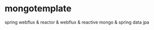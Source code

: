 # mongotemplate
spring webflux &amp; reactor &amp; webflux &amp; reactive mongo &amp; spring data jpa
